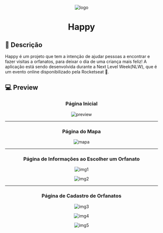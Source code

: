 <p align="center"><img src="https://user-images.githubusercontent.com/48254551/96060403-c638db00-0e66-11eb-999c-edc9a172251d.png" title="logo"/></p>
<h1 align="center">Happy </h1>

## :speech_balloon: Descrição
Happy é um projeto que tem a intenção de ajudar pessoas a encontrar e fazer visitas a orfanatos, para deixar o dia de uma criança mais feliz! 
A aplicação está sendo desenvolvida durante a Next Level Week(NLW), que é um evento online disponibilizado pela Rocketseat 🚀.

## 💻 Preview
<h3 align="center">Página Inicial</h3>
<p align="center"><img src="https://user-images.githubusercontent.com/48254551/96062667-9f7da300-0e6c-11eb-9ce0-4bdc70013aeb.png" title="preview"/></p>

<hr/>

<h3 align="center">Página do Mapa</h3>
<p align="center"><img src="https://user-images.githubusercontent.com/48254551/96311853-c52bb900-0fe0-11eb-9472-82571be95b68.png" title="mapa"/></p>

<hr/>

<h3 align="center">Página de Informações ao Escolher um Orfanato</h3>
<p align="center"><img src="https://user-images.githubusercontent.com/48254551/96311921-e9879580-0fe0-11eb-849f-23ece47e51f2.png" title="img1"/></p>
<p align="center"><img src="https://user-images.githubusercontent.com/48254551/96312030-26538c80-0fe1-11eb-83aa-9914b9f16f02.png" title="img2"/></p>

<hr/>

<h3 align="center">Página de Cadastro de Orfanatos</h3>
<p align="center"><img src="https://user-images.githubusercontent.com/48254551/96312600-4d5e8e00-0fe2-11eb-947f-2561400f587d.png" title="img3"/></p>
<p align="center"><img src="https://user-images.githubusercontent.com/48254551/96312491-1d16ef80-0fe2-11eb-81bd-adc7a7b23da4.png" title="img4"/></p>
<p align="center"><img src="https://user-images.githubusercontent.com/48254551/96312353-ca3d3800-0fe1-11eb-88d1-7790c9051c9e.png" title="img5"/></p>
